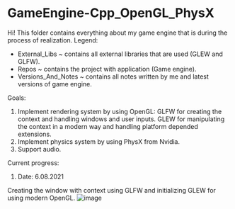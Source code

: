 # GameEngine-Cpp_OpenGL_PhysX
Hi!
This folder contains everything about my game engine that is during the process of realization.
Legend:
* External_Libs ~ contains all external libraries that are used (GLEW and GLFW).
* Repos ~ contains the project with application (Game engine).
* Versions_And_Notes ~ contains all notes written by me and latest versions of game engine.

Goals:
1. Implement rendering system by using OpenGL: 
GLFW for creating the context and handling windows and user inputs. 
GLEW for manipulating the context in a modern way and handling platform depended extensions.
2. Implement physics system by using PhysX from Nvidia.
3. Support audio.

Current progress:

1. Date: 6.08.2021

Creating the window with context using GLFW and initializing GLEW for using modern OpenGL.
![image](https://user-images.githubusercontent.com/72278818/128518820-7ddc77f0-a302-4de6-8367-76a57da42c92.png)

